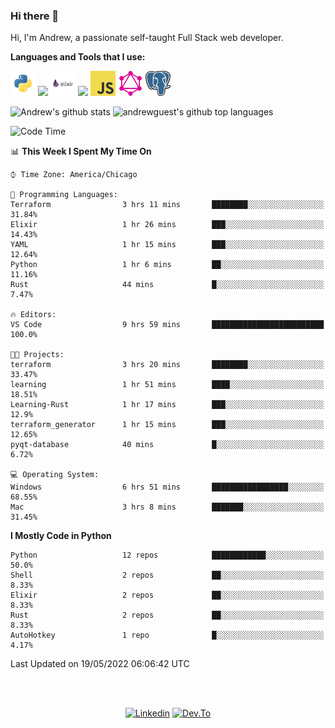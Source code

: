 ### Hi there 👋

Hi, I'm Andrew, a passionate self-taught Full Stack web developer.

**Languages and Tools that I use:**  

<code><img height="40" src="https://raw.githubusercontent.com/github/explore/80688e429a7d4ef2fca1e82350fe8e3517d3494d/topics/python/python.png"></code>
<code><img height="40" src="https://fastapi.tiangolo.com/img/logo-margin/logo-teal.png"></code>
<code><img height="40" src="https://raw.githubusercontent.com/github/explore/d106aa3f6fa091ab80ab5c8cf0d931baff3caaea/topics/elixir/elixir.png"></code>
<code><img height="40" src="https://img.stackshare.io/service/3262/-s9uoLIN.png"></code>
<code><img height="40" src="https://raw.githubusercontent.com/github/explore/80688e429a7d4ef2fca1e82350fe8e3517d3494d/topics/javascript/javascript.png"></code>
<code><img height="40" src="https://raw.githubusercontent.com/github/explore/5c058a388828bb5fde0bcafd4bc867b5bb3f26f3/topics/graphql/graphql.png"></code>
<code><img height="40" src="https://raw.githubusercontent.com/github/explore/80688e429a7d4ef2fca1e82350fe8e3517d3494d/topics/postgresql/postgresql.png"></code>

![Andrew's github stats](https://github-readme-stats.vercel.app/api?username=andrewguest&show_icons=true&theme=vue-dark&count_private=true)
<img height="180em" src="https://github-readme-stats.vercel.app/api/top-langs/?username=andrewguest&theme=vue-dark&layout=compact" alt="andrewguest's github top languages" />

<!--START_SECTION:waka-->
![Code Time](http://img.shields.io/badge/Code%20Time-0%20secs-blue)

📊 **This Week I Spent My Time On** 

```text
⌚︎ Time Zone: America/Chicago

💬 Programming Languages: 
Terraform                3 hrs 11 mins       ████████░░░░░░░░░░░░░░░░░   31.84% 
Elixir                   1 hr 26 mins        ███░░░░░░░░░░░░░░░░░░░░░░   14.43% 
YAML                     1 hr 15 mins        ███░░░░░░░░░░░░░░░░░░░░░░   12.64% 
Python                   1 hr 6 mins         ██░░░░░░░░░░░░░░░░░░░░░░░   11.16% 
Rust                     44 mins             █░░░░░░░░░░░░░░░░░░░░░░░░   7.47%

🔥 Editors: 
VS Code                  9 hrs 59 mins       █████████████████████████   100.0%

🐱‍💻 Projects: 
terraform                3 hrs 20 mins       ████████░░░░░░░░░░░░░░░░░   33.47% 
learning                 1 hr 51 mins        ████░░░░░░░░░░░░░░░░░░░░░   18.51% 
Learning-Rust            1 hr 17 mins        ███░░░░░░░░░░░░░░░░░░░░░░   12.9% 
terraform_generator      1 hr 15 mins        ███░░░░░░░░░░░░░░░░░░░░░░   12.65% 
pyqt-database            40 mins             █░░░░░░░░░░░░░░░░░░░░░░░░   6.72%

💻 Operating System: 
Windows                  6 hrs 51 mins       █████████████████░░░░░░░░   68.55% 
Mac                      3 hrs 8 mins        ███████░░░░░░░░░░░░░░░░░░   31.45%

```

**I Mostly Code in Python** 

```text
Python                   12 repos            ████████████░░░░░░░░░░░░░   50.0% 
Shell                    2 repos             ██░░░░░░░░░░░░░░░░░░░░░░░   8.33% 
Elixir                   2 repos             ██░░░░░░░░░░░░░░░░░░░░░░░   8.33% 
Rust                     2 repos             ██░░░░░░░░░░░░░░░░░░░░░░░   8.33% 
AutoHotkey               1 repo              █░░░░░░░░░░░░░░░░░░░░░░░░   4.17%

```



 Last Updated on 19/05/2022 06:06:42 UTC
<!--END_SECTION:waka-->

<br><br>
<p align="center">
   <a href="https://www.linkedin.com/in/andrew-guest-a891759a" target="_blank"><img src="https://img.shields.io/badge/LinkedIn-0077B5?style=for-the-badge&logo=linkedin&logoColor=white" alt="Linkedin"></a>
  <a href="https://dev.to/aguest" target="_blank"><img src="https://img.shields.io/badge/Dev.to-0A0A0A?style=for-the-badge&logo=dev%2Eto&logoColor=white" alt="Dev.To"></a>
</p>
